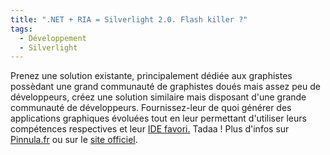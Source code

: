 ```yaml
---
title: ".NET + RIA = Silverlight 2.0. Flash killer ?"
tags:
  - Développement
  - Silverlight
---
```


Prenez une solution existante, principalement dédiée aux graphistes possèdant une grand communauté de graphistes doués mais assez peu de développeurs, créez une solution similaire mais disposant d'une grande communauté de développeurs. Fournissez-leur de quoi générer des applications graphiques évoluées tout en leur permettant d'utiliser leurs compétences respectives et leur [IDE favori.](http://www.visualstudio.com/products/visual-studio-express-vs) Tadaa&nbsp;! Plus d'infos sur [Pinnula.fr](http://www.pinnula.fr/news/02052-silverlight-2-disponible-en-version-finale/fr/) ou sur le [site officiel](http://www.microsoft.com/silverlight/).